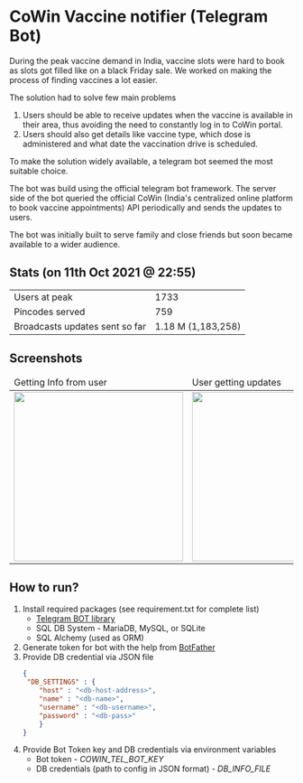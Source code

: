 # CoWin Vaccine notifier (Telegram Bot)
During the peak vaccine demand in India, vaccine slots were hard to book as slots got filled like on a black Friday sale.
We worked on making the process of finding vaccines a lot easier. 


The solution had to solve few main problems

1. Users should be able to receive updates when the vaccine is available in their area, thus avoiding the need to constantly log in to CoWin portal. 
2. Users should also get details like vaccine type, which dose is administered and what date the vaccination drive is scheduled. 
    
To make the solution widely available, a telegram bot seemed the most suitable choice.


The bot was build using the official telegram bot framework.
The server side of the bot queried the official CoWin (India's centralized online platform to book vaccine appointments) API periodically and sends the updates to users. 


The bot was initially built to serve family and close friends but soon became available to a wider audience.

## Stats (on 11th Oct 2021 @ 22:55)
<table>
    <tbody>
        <tr> 
            <td> Users at peak </td>
            <td> 1733 </td>
        </tr>
        <tr> 
            <td> Pincodes served </td>
            <td> 759 </td>
        </tr>
        <tr> 
            <td> Broadcasts updates sent so far </td>
            <td> 1.18 M (1,183,258) </td>
        </tr>
    </tbody>
</table>


## Screenshots
<table>
    <thead>
        <tr> 
            <td> Getting Info from user </td>
            <td> User getting updates </td>
        </tr>
    </thead>
    <tbody>
        <tr>
            <td>
                <img src='https://user-images.githubusercontent.com/17292384/136824850-0181c24c-4794-4ab6-914e-e292b13bf063.jpg' width="300">
            </td>
            <td>
                <img src='https://user-images.githubusercontent.com/17292384/136824855-28cf1496-f4a2-4f85-ab2f-e915ef2b849c.jpg' width=300>
            </td>
        </tr>
    </tbody>
</table>



## How to run?
1. Install required packages (see requirement.txt for complete list)
    - [Telegram BOT library](https://github.com/python-telegram-bot/python-telegram-bot)
    - SQL DB System - MariaDB, MySQL, or SQLite
    - SQL Alchemy (used as ORM)
2. Generate token for bot with the help from [BotFather](https://core.telegram.org/bots#6-botfather)
3. Provide DB credential via JSON file
    ```json
    {
     "DB_SETTINGS" : {
        "host" : "<db-host-address>",
        "name" : "<db-name>",
        "username" : "<db-username>",
        "password" : "<db-pass>"
        }
    }
    ```
4. Provide Bot Token key and DB credentials via environment variables
    - Bot token - _COWIN_TEL_BOT_KEY_ 
    - DB credentials (path to config in JSON format) - _DB_INFO_FILE_ 

